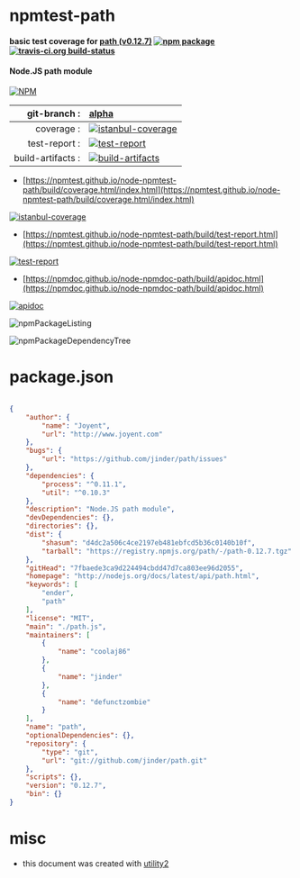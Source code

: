 # npmtest-path

#### basic test coverage for  [path (v0.12.7)](http://nodejs.org/docs/latest/api/path.html)  [![npm package](https://img.shields.io/npm/v/npmtest-path.svg?style=flat-square)](https://www.npmjs.org/package/npmtest-path) [![travis-ci.org build-status](https://api.travis-ci.org/npmtest/node-npmtest-path.svg)](https://travis-ci.org/npmtest/node-npmtest-path)

#### Node.JS path module

[![NPM](https://nodei.co/npm/path.png?downloads=true&downloadRank=true&stars=true)](https://www.npmjs.com/package/path)

| git-branch : | [alpha](https://github.com/npmtest/node-npmtest-path/tree/alpha)|
|--:|:--|
| coverage : | [![istanbul-coverage](https://npmtest.github.io/node-npmtest-path/build/coverage.badge.svg)](https://npmtest.github.io/node-npmtest-path/build/coverage.html/index.html)|
| test-report : | [![test-report](https://npmtest.github.io/node-npmtest-path/build/test-report.badge.svg)](https://npmtest.github.io/node-npmtest-path/build/test-report.html)|
| build-artifacts : | [![build-artifacts](https://npmtest.github.io/node-npmtest-path/glyphicons_144_folder_open.png)](https://github.com/npmtest/node-npmtest-path/tree/gh-pages/build)|

- [https://npmtest.github.io/node-npmtest-path/build/coverage.html/index.html](https://npmtest.github.io/node-npmtest-path/build/coverage.html/index.html)

[![istanbul-coverage](https://npmtest.github.io/node-npmtest-path/build/screenCapture.buildCi.browser.%252Ftmp%252Fbuild%252Fcoverage.lib.html.png)](https://npmtest.github.io/node-npmtest-path/build/coverage.html/index.html)

- [https://npmtest.github.io/node-npmtest-path/build/test-report.html](https://npmtest.github.io/node-npmtest-path/build/test-report.html)

[![test-report](https://npmtest.github.io/node-npmtest-path/build/screenCapture.buildCi.browser.%252Ftmp%252Fbuild%252Ftest-report.html.png)](https://npmtest.github.io/node-npmtest-path/build/test-report.html)

- [https://npmdoc.github.io/node-npmdoc-path/build/apidoc.html](https://npmdoc.github.io/node-npmdoc-path/build/apidoc.html)

[![apidoc](https://npmdoc.github.io/node-npmdoc-path/build/screenCapture.buildCi.browser.%252Ftmp%252Fbuild%252Fapidoc.html.png)](https://npmdoc.github.io/node-npmdoc-path/build/apidoc.html)

![npmPackageListing](https://npmtest.github.io/node-npmtest-path/build/screenCapture.npmPackageListing.svg)

![npmPackageDependencyTree](https://npmtest.github.io/node-npmtest-path/build/screenCapture.npmPackageDependencyTree.svg)



# package.json

```json

{
    "author": {
        "name": "Joyent",
        "url": "http://www.joyent.com"
    },
    "bugs": {
        "url": "https://github.com/jinder/path/issues"
    },
    "dependencies": {
        "process": "^0.11.1",
        "util": "^0.10.3"
    },
    "description": "Node.JS path module",
    "devDependencies": {},
    "directories": {},
    "dist": {
        "shasum": "d4dc2a506c4ce2197eb481ebfcd5b36c0140b10f",
        "tarball": "https://registry.npmjs.org/path/-/path-0.12.7.tgz"
    },
    "gitHead": "7fbaede3ca9d224494cbdd47d7ca803ee96d2055",
    "homepage": "http://nodejs.org/docs/latest/api/path.html",
    "keywords": [
        "ender",
        "path"
    ],
    "license": "MIT",
    "main": "./path.js",
    "maintainers": [
        {
            "name": "coolaj86"
        },
        {
            "name": "jinder"
        },
        {
            "name": "defunctzombie"
        }
    ],
    "name": "path",
    "optionalDependencies": {},
    "repository": {
        "type": "git",
        "url": "git://github.com/jinder/path.git"
    },
    "scripts": {},
    "version": "0.12.7",
    "bin": {}
}
```



# misc
- this document was created with [utility2](https://github.com/kaizhu256/node-utility2)

